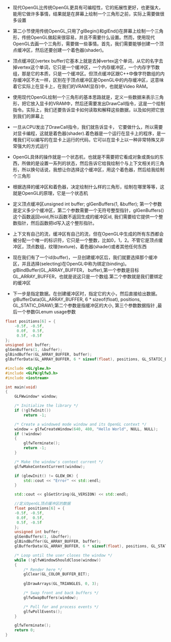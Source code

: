 - 现代OpenGL比传统OpenGL更具有可编程性，它的拓展性更好，也更强大，能用它做许多事情，结果就是在屏幕上绘制一个三角形之前，实际上需要做很多设置 
- 第二小节使用传统OpenGL,只用了glBegin()和glEnd()在屏幕上绘制一个三角形，传统OpenGL做起来很容易，并且不需要什么设置。然而，使用现代OpenGL去画一个三角形，需要做一些事情。首先，我们需要能够创建一个顶点缓冲区，然后还要创建一个着色器(shader)。
- 顶点缓冲区(vertex buffer)它基本上就是去掉vertex这个单词，从它的名字去掉vertex这个单词，它只是一个缓冲区，一个内存缓冲区，一个内存字节数组，那是它的本质，只是一个缓冲区。但顶点缓冲区跟C++中像字符数组的内存缓冲区不太一样，区别在于顶点缓冲区是OpenGL中的内存缓冲区，这意味着它实际上在显卡上，在我们的VRAM(显存)中，也就是Video RAM。
- 使用现代OpenGL绘制一个三角形的基本思路就是，定义一些数据来表示三角形，把它放入显卡的VRAM中，然后还需要发出DrawCall指令，这是一个绘制指令。实际上，我们还要告诉显卡如何读取和解释这些数据，以及如何把它放到我们的屏幕上
- 一旦从CPU发出了DrawCall指令，我们就告诉显卡， 它要做什么，所以需要对显卡编程，这就是着色器(shader).着色器是一个运行在显卡上的程序，是一堆我们可以编写的在显卡上运行的代码，它可以在显卡上以一种非常特殊又非常强大的方式运行
- OpenGL具体的操作就是一个状态机，也就是不需要把它看成对象或类似的东西，所做的是设置一系列的状态，然后告诉它给我绘制个与上下文相关的三角形，所以换句话说，我想让你选择这个缓冲区，用这个着色器，然后给我绘制个三角形
- 根据选择的缓冲区和着色器，决定绘制什么样的三角形，绘制在哪里等等，这就是OpenGL的原理，它是一个状态机
- 定义顶点缓冲区unsigned int buffer; glGenBuffers(1, &buffer); 第一个参数是定义多少个缓冲区，第二个参数需要一个无符号整型指针，glGenBuffers()这个函数返回void,所以函数不返回生成的缓冲区id, 我们需要给它提供一个整数指针，然后函数把id写入这个整形指针。

- 上下文有自己的流，缓冲区有自己的流，但在OpenGL中生成的所有东西都会被分配一个唯一的标识符，它只是一个整数，比如0，1，2。不管它是顶点缓冲区，顶点数组，纹理(texture)，着色器(shader)或者其他任何东西
- 现在我们有了一个id(buffer)，一旦创建缓冲区后，我们就要选择那个缓冲区，并且选择(selecting)在OpenGL中称为绑定(binding)。glBindBuffer(GL_ARRAY_BUFFER， buffer),第一个参数是目标GL_ARRAY_BUFFER，也就是说这只是一个数组.第二个参数就是我们要绑定的缓冲区
- 下一步是指定数据。在创建缓冲区时，指定它的大小，然后直接给出数据。glBufferData(GL_ARRAY_BUFFER, 6 * sizeof(float), positions, GL_STATIC_DRAW);第二个参数是指缓冲区的大小, 第三个参数数据指针 ,最后一个参数GLenum usage参数

```cpp
float positions[6] = {
  	-0.5f, -0.5f,
     0.0f,  0.5f,
     0.5f, -0.5f
};
unsigned int buffer;
glGenBuffers(1, &buffer);
glBindBuffer(GL_ARRAY_BUFFER, buffer);
glBufferData(GL_ARRAY_BUFFER, 6 * sizeof(float), positions, GL_STATIC_DRAW);
```

```cpp
#include <GL/glew.h>
#include <GLFW/glfw3.h>
#include <iostream>

int main(void)
{
    GLFWwindow* window;

    /* Initialize the library */
    if (!glfwInit())
        return -1;

    /* Create a windowed mode window and its OpenGL context */
    window = glfwCreateWindow(640, 480, "Hello World", NULL, NULL);
    if (!window)
    {
        glfwTerminate();
        return -1;
    }

    /* Make the window's context current */
    glfwMakeContextCurrent(window);

    if (glewInit() != GLEW_OK) {
        std::cout << "Error" << std::endl;
    }

    std::cout << glGetString(GL_VERSION) << std::endl;

    //定义OpenGL顶点缓冲区的数据 
    float positions[6] = {
    -0.5f, -0.5f,
     0.0f,  0.5f,
     0.5f, -0.5f
    };
    unsigned int buffer;
    glGenBuffers(1, &buffer);
    glBindBuffer(GL_ARRAY_BUFFER, buffer);
    glBufferData(GL_ARRAY_BUFFER, 6 * sizeof(float), positions, GL_STATIC_DRAW);

    /* Loop until the user closes the window */
    while (!glfwWindowShouldClose(window))
    {
        /* Render here */
        glClear(GL_COLOR_BUFFER_BIT);
        
        glDrawArrays(GL_TRIANGLES, 0, 3);

        /* Swap front and back buffers */
        glfwSwapBuffers(window);

        /* Poll for and process events */
        glfwPollEvents();
    }

    glfwTerminate();
    return 0;
}
```

